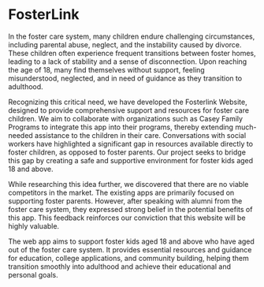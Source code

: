 # FosterLink
In the foster care system, many children endure challenging circumstances, including parental abuse, neglect, and the instability caused by divorce. These children often experience frequent transitions between foster homes, leading to a lack of stability and a sense of disconnection. Upon reaching the age of 18, many find themselves without support, feeling misunderstood, neglected, and in need of guidance as they transition to adulthood.

Recognizing this critical need, we have developed the Fosterlink Website, designed to provide comprehensive support and resources for foster care children. We aim to collaborate with organizations such as Casey Family Programs to integrate this app into their programs, thereby extending much-needed assistance to the children in their care. Conversations with social workers have highlighted a significant gap in resources available directly to foster children, as opposed to foster parents. Our project seeks to bridge this gap by creating a safe and supportive environment for foster kids aged 18 and above.

While researching this idea further, we discovered that there are no viable competitors in the market. The existing apps are primarily focused on supporting foster parents. However, after speaking with alumni from the foster care system, they expressed strong belief in the potential benefits of this app. This feedback reinforces our conviction that this website will be highly valuable.

The web app aims to support foster kids aged 18 and above who have aged out of the foster care system. It provides essential resources and guidance for education, college applications, and community building, helping them transition smoothly into adulthood and achieve their educational and personal goals.






